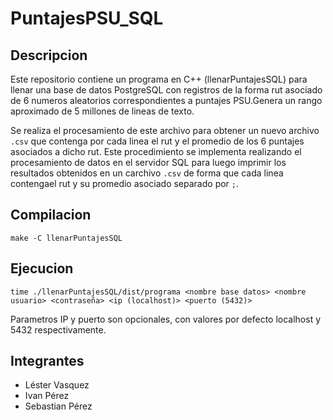 # PuntajesPSU_SQL
## Descripcion
Este repositorio contiene un programa en C++ (llenarPuntajesSQL) para llenar una base de datos PostgreSQL con registros de la forma rut asociado de 6 numeros aleatorios correspondientes a puntajes PSU.Genera un rango aproximado de 5 millones de lineas de texto.

Se realiza el procesamiento de este archivo para obtener un nuevo archivo `.csv` que contenga por cada linea el rut y el promedio de los 6 puntajes asociados a dicho rut.
Este procedimiento se implementa realizando el procesamiento de datos en el servidor SQL para luego imprimir los resultados obtenidos en un carchivo `.csv` de forma que cada linea contengael rut y su promedio asociado separado por `;`.
## Compilacion
```
make -C llenarPuntajesSQL
```
## Ejecucion
```
time ./llenarPuntajesSQL/dist/programa <nombre base datos> <nombre usuario> <contraseña> <ip (localhost)> <puerto (5432)>
```
Parametros IP y puerto son opcionales, con valores por defecto localhost y 5432 respectivamente.
## Integrantes
- Léster Vasquez
- Ivan Pérez
- Sebastian Pérez
